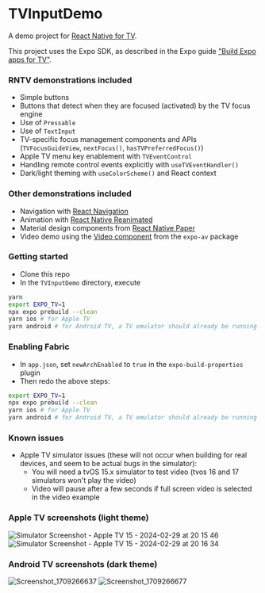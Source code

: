 # TVInputDemo

A demo project for [React Native for TV](https://github.com/react-native-tvos/react-native-tvos).

This project uses the Expo SDK, as described in the Expo guide ["Build Expo apps for TV"](https://docs.expo.dev/guides/building-for-tv/).

### RNTV demonstrations included

- Simple buttons
- Buttons that detect when they are focused (activated) by the TV focus engine
- Use of `Pressable`
- Use of `TextInput`
- TV-specific focus management components and APIs (`TVFocusGuideView`, `nextFocus()`, `hasTVPreferredFocus()`)
- Apple TV menu key enablement with `TVEventControl`
- Handling remote control events explicitly with `useTVEventHandler()`
- Dark/light theming with `useColorScheme()` and React context

### Other demonstrations included

- Navigation with [React Navigation](https://reactnavigation.org/)
- Animation with [React Native Reanimated](https://docs.swmansion.com/react-native-reanimated/)
- Material design components from [React Native Paper](https://callstack.github.io/react-native-paper/)
- Video demo using the [Video component](https://docs.expo.dev/versions/latest/sdk/video/) from the `expo-av` package

### Getting started

- Clone this repo
- In the `TVInputDemo` directory, execute

```bash
yarn
export EXPO_TV=1
npx expo prebuild --clean
yarn ios # for Apple TV
yarn android # for Android TV, a TV emulator should already be running
```

### Enabling Fabric

- In `app.json`, set `newArchEnabled` to `true` in the `expo-build-properties` plugin
- Then redo the above steps:

```bash
export EXPO_TV=1
npx expo prebuild --clean
yarn ios # for Apple TV
yarn android # for Android TV, a TV emulator should already be running
```

### Known issues

- Apple TV simulator issues (these will not occur when building for real devices, and seem to be actual bugs in the simulator):
  - You will need a tvOS 15.x simulator to test video (tvos 16 and 17 simulators won't play the video)
  - Video will pause after a few seconds if full screen video is selected in the video example

### Apple TV screenshots (light theme)

![Simulator Screenshot - Apple TV 15 - 2024-02-29 at 20 15 46](https://github.com/react-native-tvos/TVInputDemo/assets/6577821/08d08668-b3f6-4016-abc0-e734f27b3d84)
![Simulator Screenshot - Apple TV 15 - 2024-02-29 at 20 16 34](https://github.com/react-native-tvos/TVInputDemo/assets/6577821/221b4a70-3362-4d31-ae7e-9f59766f2b18)

### Android TV screenshots (dark theme)

![Screenshot_1709266637](https://github.com/react-native-tvos/TVInputDemo/assets/6577821/4ce26c3a-1a7e-4c80-90ef-fbb31eef2756)
![Screenshot_1709266677](https://github.com/react-native-tvos/TVInputDemo/assets/6577821/7b9096e5-b22b-4da0-8e0a-a57b6dd697e9)
